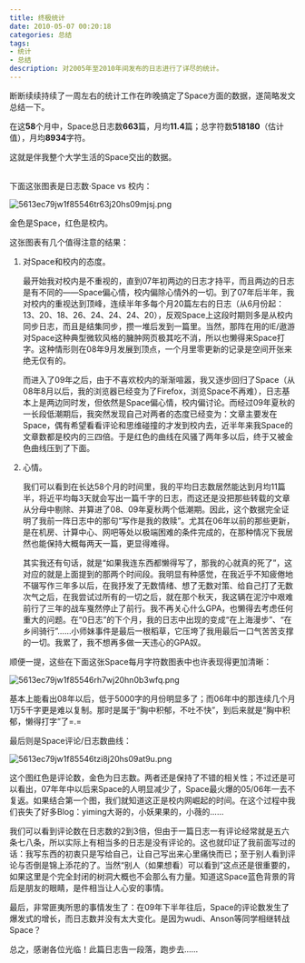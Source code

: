 ```yaml
---
title: 终极统计
date: 2010-05-07 00:20:18
categories: 总结
tags: 
- 统计
- 总结
description: 对2005年至2010年间发布的日志进行了详尽的统计。
---
```

断断续续持续了一周左右的统计工作在昨晚搞定了Space方面的数据，遂简略发文总结一下。

在这**58**个月中，Space总日志数**663**篇，月均**11.4**篇；总字符数**518180**（估计值），月均**8934**字符。

这就是伴我整个大学生活的Space交出的数据。

<br>
下面这张图表是日志数·Space vs 校内：

![5613ec79jw1f85546tr63j20hs09mjsj.png](https://s2.loli.net/2023/02/28/qcmwZ2pRtHkVMD9.jpg)

金色是Space，红色是校内。

这张图表有几个值得注意的结果：

1. 对Space和校内的态度。
    
    最开始我对校内是不重视的，直到07年初两边的日志才持平，而且两边的日志是有不同的——Space偏心情，校内偏除心情外的一切。到了07年后半年，我对校内的重视达到顶峰，连续半年多每个月20篇左右的日志（从6月份起：13、20、18、26、24、24、24、20），反观Space上这段时期则多是从校内同步日志，而且是结集同步，攒一堆后发到一篇里。当然，那阵在用的IE/遨游对Space这种典型微软风格的臃肿网页极其吃不消，所以也懒得来Space打字。这种情形则在08年9月发展到顶点，一个月里零更新的记录是空间开张来绝无仅有的。

    而进入了09年之后，由于不喜欢校内的渐渐喧嚣，我又逐步回归了Space（从08年8月以后，我的浏览器已经变为了Firefox，浏览Space不再难），日志基本上是两边同时发，但依然是Space偏心情，校内偏讨论。而经过09年夏秋的一长段低潮期后，我突然发现自己对两者的态度已经变为：文章主要发在Space，偶有希望看看评论和思维碰撞的才发到校内去，近半年来我Space的文章数都是校内的三四倍。于是红色的曲线在风骚了两年多以后，终于又被金色曲线压到了下面。

2. 心情。
    
    我们可以看到在长达58个月的时间里，我的平均日志数居然能达到月均11篇半，将近平均每3天就会写出一篇千字的日志，而这还是没把那些转载的文章从分母中剔除、并算进了08、09年夏秋两个低潮期。因此，这个数据完全证明了我前一阵日志中的那句“写作是我的救赎”。尤其在06年以前的那些更新，是在机房、计算中心、网吧等处以极端困难的条件完成的，在那种情况下我居然也能保持大概每两天一篇，更显得难得。

    其实我还有句话，就是“如果我连东西都懒得写了，那我的心就真的死了”，这对应的就是上面提到的那两个时间段。我明显有种感觉，在我近乎不知疲倦地不辍写作三年多以后，在我抒发了无数情绪、想了无数对策、给自己打了无数次气之后，在我尝试过所有的一切之后，就在那个秋天，我这辆在泥泞中艰难前行了三年的战车戛然停止了前行。我不再关心什么GPA，也懒得去考虑任何重大的问题。在“0日志”的下个月，我的日志中出现的变成“在上海漫步”、“在乡间骑行”……小师妹事件是最后一根稻草，它压垮了我用最后一口气苦苦支撑的一切。我累了，我不想再多做一天违心的GPA奴。

顺便一提，这些在下面这张Space每月字符数图表中也许表现得更加清晰：

![5613ec79jw1f85546rh7wj20hn0b3wfq.png](https://s2.loli.net/2023/02/28/mcOpisrHAokBEJ5.jpg)

基本上能看出08年以后，低于5000字的月份明显多了；而06年中的那连续几个月1万5千字更是难以复制。那时是属于“胸中积郁，不吐不快”，到后来就是“胸中积郁，懒得打字”了=.=

最后则是Space评论/日志数曲线：

![5613ec79jw1f85546tzi8j20hs09at9u.png](https://s2.loli.net/2023/02/28/AzY7eWbfywvom8U.jpg)

这个图红色是评论数，金色为日志数。两者还是保持了不错的相关性；不过还是可以看出，07年年中以后来Space的人明显减少了，Space最火爆的05/06年一去不复返。如果结合第一个图，我们就知道这正是校内网崛起的时间。在这个过程中我们丧失了好多Blog：yiming大哥的，小妖果果的，小薇的……

我们可以看到评论数在日志数的2到3倍，但由于一篇日志一有评论经常就是五六条七八条，所以实际上有相当多的日志是没有评论的。这也就印证了我前面写过的话：我写东西的初衷只是写给自己，让自己写出来心里痛快而已；至于别人看到评论与否倒是锦上添花的了。当然“别人（如果想看）可以看到”这点还是很重要的，如果这里是个完全封闭的树洞大概也不会那么有力量。知道这Space蓝色背景的背后是朋友的眼睛，是件相当让人心安的事情。

最后，非常匪夷所思的事情发生了：在09年下半年往后，Space的评论数发生了爆发式的增长，而日志数并没有太大变化。是因为wudi、Anson等同学相继转战Space？

总之，感谢各位光临！此篇日志告一段落，跑步去……